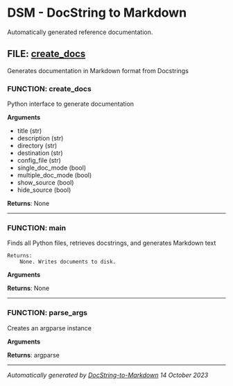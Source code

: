 # DSM - DocString to Markdown

Automatically generated reference documentation.


## FILE: [create_docs](create_docs)

Generates documentation in Markdown format from Docstrings

### FUNCTION: create_docs

Python interface to generate documentation

**Arguments**
- title (str)
- description (str)
- directory (str)
- destination (str)
- config_file (str)
- single_doc_mode (bool)
- multiple_doc_mode (bool)
- show_source (bool)
- hide_source (bool)

**Returns**: 
None



---

### FUNCTION: main

Finds all Python files, retrieves docstrings, and generates Markdown text

    Returns:
        None. Writes documents to disk.
    

**Arguments**

**Returns**: 
None



---

### FUNCTION: parse_args

Creates an argparse instance

**Arguments**

**Returns**: 
argparse



---



*Automatically generated by [DocString-to-Markdown](https://github.com/j-lucas-d/DocString-to-Markdown) 14 October 2023*
